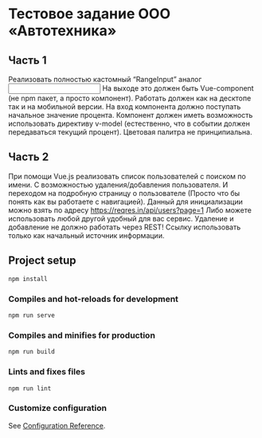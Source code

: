 # Тестовое задание ООО «Автотехника»

## Часть 1
Реализовать полностью кастомный “RangeInput” аналог <input type=”range”>
На выходе это должен быть  Vue-component (не npm пакет, а просто компонент). Работать должен как на десктопе так и на мобильной версии. На вход компонента должно поступать начальное значение процента. Компонент должен иметь возможность использовать директиву v-model (естественно, что в событии должен передаваться текущий процент). Цветовая палитра не принципиальна.

## Часть 2
При помощи Vue.js реализовать список пользователей с поиском по имени.
С возможностью удаления/добавления пользователя. И переходом на подробную страницу о пользователе (Просто что бы понять как вы работаете с навигацией).
Данный для инициализации можно взять по адресу https://reqres.in/api/users?page=1
Либо можете использовать любой другой удобный для вас сервис.
Удаление и добавление не должно работать через REST! Ссылку использовать только как начальный источник информации.


## Project setup
```
npm install
```

### Compiles and hot-reloads for development
```
npm run serve
```

### Compiles and minifies for production
```
npm run build
```

### Lints and fixes files
```
npm run lint
```

### Customize configuration
See [Configuration Reference](https://cli.vuejs.org/config/).
